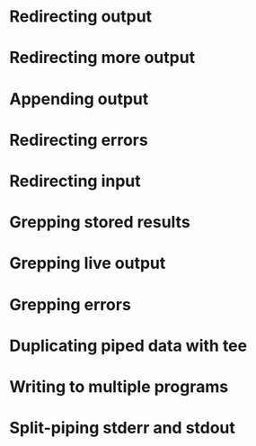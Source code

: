 # Redirecting output



# Redirecting more output



# Appending output



# Redirecting errors



# Redirecting input



# Grepping stored results



# Grepping live output



# Grepping errors



# Duplicating piped data with tee



# Writing to multiple programs



# Split-piping stderr and stdout

